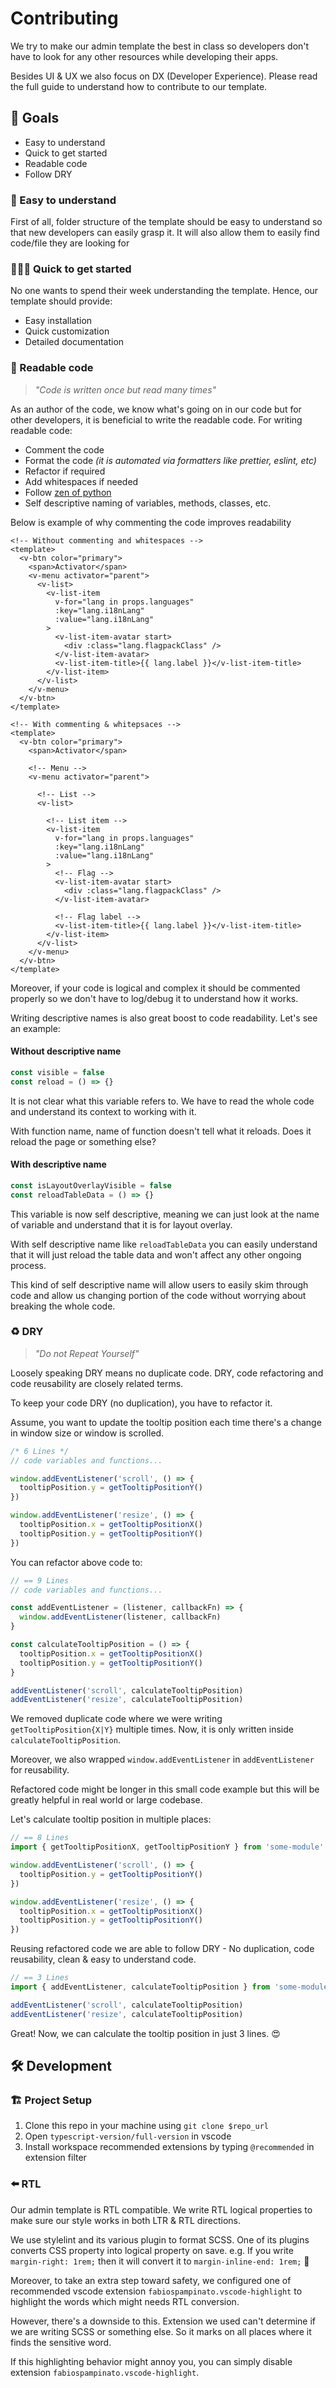 # Contributing

We try to make our admin template the best in class so developers don't have to look for any other resources while developing their apps.

Besides UI & UX we also focus on DX (Developer Experience). Please read the full guide to understand how to contribute to our template.

## 🎯 Goals

- Easy to understand
- Quick to get started
- Readable code
- Follow DRY

### 🖖 Easy to understand

First of all, folder structure of the template should be easy to understand so that new developers can easily grasp it. It will also allow them to easily find code/file they are looking for

### 🏃‍♂️💨 Quick to get started

No one wants to spend their week understanding the template. Hence, our template should provide:
- Easy installation
- Quick customization
- Detailed documentation

### 📃 Readable code

> _"Code is written once but read many times"_

As an author of the code, we know what's going on in our code but for other developers, it is beneficial to write the readable code. For writing readable code:
- Comment the code
- Format the code _(it is automated via formatters like prettier, eslint, etc)_
- Refactor if required
- Add whitespaces if needed
- Follow [zen of python](https://peps.python.org/pep-0020/#the-zen-of-python)
- Self descriptive naming of variables, methods, classes, etc.

Below is example of why commenting the code improves readability

```vue
<!-- Without commenting and whitespaces -->
<template>
  <v-btn color="primary">
    <span>Activator</span>
    <v-menu activator="parent">
      <v-list>
        <v-list-item
          v-for="lang in props.languages"
          :key="lang.i18nLang"
          :value="lang.i18nLang"
        >
          <v-list-item-avatar start>
            <div :class="lang.flagpackClass" />
          </v-list-item-avatar>
          <v-list-item-title>{{ lang.label }}</v-list-item-title>
        </v-list-item>
      </v-list>
    </v-menu>
  </v-btn>
</template>
```

```vue
<!-- With commenting & whitepsaces -->
<template>
  <v-btn color="primary">
    <span>Activator</span>

    <!-- Menu -->
    <v-menu activator="parent">
    
      <!-- List -->
      <v-list>
      
        <!-- List item -->
        <v-list-item
          v-for="lang in props.languages"
          :key="lang.i18nLang"
          :value="lang.i18nLang"
        >
          <!-- Flag -->
          <v-list-item-avatar start>
            <div :class="lang.flagpackClass" />
          </v-list-item-avatar>

          <!-- Flag label -->
          <v-list-item-title>{{ lang.label }}</v-list-item-title>
        </v-list-item>
      </v-list>
    </v-menu>
  </v-btn>
</template>
```

Moreover, if your code is logical and complex it should be commented properly so we don't have to log/debug it to understand how it works.

Writing descriptive names is also great boost to code readability. Let's see an example:

#### Without descriptive name

```ts
const visible = false
const reload = () => {}
```

It is not clear what this variable refers to. We have to read the whole code and understand its context to working with it.

With function name, name of function doesn't tell what it reloads. Does it reload the page or something else?

#### With descriptive name

```ts
const isLayoutOverlayVisible = false
const reloadTableData = () => {}
```

This variable is now self descriptive, meaning we can just look at the name of variable and understand that it is for layout overlay.

With self descriptive name like `reloadTableData` you can easily understand that it will just reload the table data and won't affect any other ongoing process.

This kind of self descriptive name will allow users to easily skim through code and allow us changing portion of the code without worrying about breaking the whole code.


### ♻️ DRY

> _"Do not Repeat Yourself"_


Loosely speaking DRY means no duplicate code. DRY, code refactoring and code reusability are closely related terms.

To keep your code DRY (no duplication), you have to refactor it.

Assume, you want to update the tooltip position each time there's a change in window size or window is scrolled.

```ts
/* 6 Lines */
// code variables and functions...

window.addEventListener('scroll', () => {
  tooltipPosition.y = getTooltipPositionY()
})

window.addEventListener('resize', () => {
  tooltipPosition.x = getTooltipPositionX()
  tooltipPosition.y = getTooltipPositionY()
})
```

You can refactor above code to:

```ts
// == 9 Lines
// code variables and functions...

const addEventListener = (listener, callbackFn) => {
  window.addEventListener(listener, callbackFn)
}

const calculateTooltipPosition = () => {
  tooltipPosition.x = getTooltipPositionX()
  tooltipPosition.y = getTooltipPositionY()
}

addEventListener('scroll', calculateTooltipPosition)
addEventListener('resize', calculateTooltipPosition)
```

We removed duplicate code where we were writing `getTooltipPosition{X|Y}` multiple times. Now, it is only written inside `calculateTooltipPosition`.

Moreover, we also wrapped `window.addEventListener` in `addEventListener` for reusability.

Refactored code might be longer in this small code example but this will be greatly helpful in real world or large codebase.

Let's calculate tooltip position in multiple places:

```ts
// == 8 Lines
import { getTooltipPositionX, getTooltipPositionY } from 'some-module'

window.addEventListener('scroll', () => {
  tooltipPosition.y = getTooltipPositionY()
})

window.addEventListener('resize', () => {
  tooltipPosition.x = getTooltipPositionX()
  tooltipPosition.y = getTooltipPositionY()
})
```

Reusing refactored code we are able to follow DRY - No duplication, code reusability, clean & easy to understand code.

```ts
// == 3 Lines
import { addEventListener, calculateTooltipPosition } from 'some-module'

addEventListener('scroll', calculateTooltipPosition)
addEventListener('resize', calculateTooltipPosition)
```

Great! Now, we can calculate the tooltip position in just 3 lines. 😍


## 🛠 Development

### 🏗 Project Setup

1. Clone this repo in your machine using `git clone $repo_url`
2. Open `typescript-version/full-version` in vscode
3. Install workspace recommended extensions by typing `@recommended` in extension filter

### ⬅️ RTL

Our admin template is RTL compatible. We write RTL logical properties to make sure our style works in both LTR & RTL directions.

We use stylelint and its various plugin to format SCSS. One of its plugins converts CSS property into logical property on save. e.g. If you write `margin-right: 1rem;` then it will convert it to `margin-inline-end: 1rem;` 🤯

Moreover, to take an extra step toward safety, we configured one of recommended vscode extension `fabiospampinato.vscode-highlight` to highlight the words which might needs RTL conversion.

However, there's a downside to this. Extension we used can't determine if we are writing SCSS or something else. So it marks on all places where it finds the sensitive word.

If this highlighting behavior might annoy you, you can simply disable extension `fabiospampinato.vscode-highlight`.